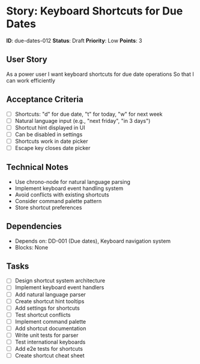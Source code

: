 # Story: Keyboard Shortcuts for Due Dates

**ID**: due-dates-012
**Status**: Draft
**Priority**: Low
**Points**: 3

## User Story
As a power user
I want keyboard shortcuts for due date operations
So that I can work efficiently

## Acceptance Criteria
- [ ] Shortcuts: "d" for due date, "t" for today, "w" for next week
- [ ] Natural language input (e.g., "next friday", "in 3 days")
- [ ] Shortcut hint displayed in UI
- [ ] Can be disabled in settings
- [ ] Shortcuts work in date picker
- [ ] Escape key closes date picker

## Technical Notes
- Use chrono-node for natural language parsing
- Implement keyboard event handling system
- Avoid conflicts with existing shortcuts
- Consider command palette pattern
- Store shortcut preferences

## Dependencies
- Depends on: DD-001 (Due dates), Keyboard navigation system
- Blocks: None

## Tasks
- [ ] Design shortcut system architecture
- [ ] Implement keyboard event handlers
- [ ] Add natural language parser
- [ ] Create shortcut hint tooltips
- [ ] Add settings for shortcuts
- [ ] Test shortcut conflicts
- [ ] Implement command palette
- [ ] Add shortcut documentation
- [ ] Write unit tests for parser
- [ ] Test international keyboards
- [ ] Add e2e tests for shortcuts
- [ ] Create shortcut cheat sheet